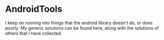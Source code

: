 AndroidTools
============

I keep on running into things that the android library doesn't do, or does poorly.
My generic solutions can be found here, along with the solutions of others that I
have collected.